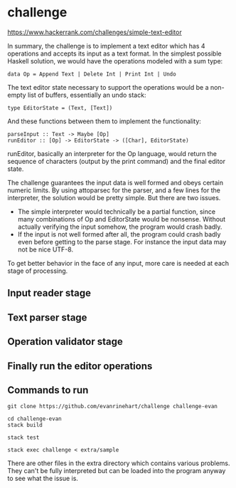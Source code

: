 # challenge

https://www.hackerrank.com/challenges/simple-text-editor

In summary, the challenge is to implement a text editor which has 4 operations
and accepts its input as a text format. In the simplest possible Haskell
solution, we would have the operations modeled with a sum type:

```
data Op = Append Text | Delete Int | Print Int | Undo
```

The text editor state necessary to support the operations would be a non-empty
list of buffers, essentially an undo stack:

```
type EditorState = (Text, [Text])
```

And these functions between them to implement the functionality:

```
parseInput :: Text -> Maybe [Op]
runEditor :: [Op] -> EditorState -> ([Char], EditorState)
```

runEditor, basically an interpreter for the Op language, would return the
sequence of characters (output by the print command) and the final editor
state.

The challenge guarantees the input data is well formed and obeys certain
numeric limits. By using attoparsec for the parser, and a few lines for the
interpreter, the solution would be pretty simple. But there are two issues.

- The simple interpreter would technically be a partial function, since
many combinations of Op and EditorState would be nonsense. Without actually
verifying the input somehow, the program would crash badly.
- If the input is not well formed after all, the program could crash badly
even before getting to the parse stage. For instance the input data may not
be nice UTF-8.

To get better behavior in the face of any input, more care is needed at each
stage of processing.

## Input reader stage

## Text parser stage

## Operation validator stage

## Finally run the editor operations


## Commands to run

```
git clone https://github.com/evanrinehart/challenge challenge-evan
```

```
cd challenge-evan
stack build
```

```
stack test
```

```
stack exec challenge < extra/sample
```

There are other files in the extra directory which contains various problems.
They can't be fully interpreted but can be loaded into the program anyway
to see what the issue is.
